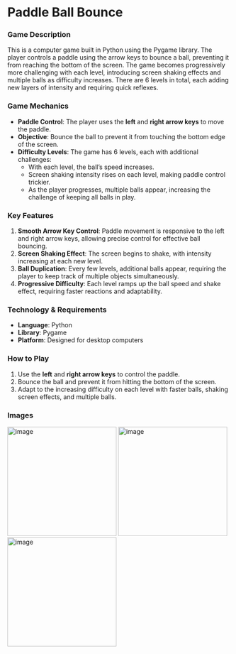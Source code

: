 # Paddle Ball Bounce

### Game Description

This is a computer game built in Python using the Pygame library. The player controls a paddle using the arrow keys to bounce a ball, preventing it from reaching the bottom of the screen. The game becomes progressively more challenging with each level, introducing screen shaking effects and multiple balls as difficulty increases. There are 6 levels in total, each adding new layers of intensity and requiring quick reflexes.

### Game Mechanics

- **Paddle Control**: The player uses the **left** and **right arrow keys** to move the paddle.
- **Objective**: Bounce the ball to prevent it from touching the bottom edge of the screen.
- **Difficulty Levels**: The game has 6 levels, each with additional challenges:
  - With each level, the ball’s speed increases.
  - Screen shaking intensity rises on each level, making paddle control trickier.
  - As the player progresses, multiple balls appear, increasing the challenge of keeping all balls in play.

### Key Features

1. **Smooth Arrow Key Control**: Paddle movement is responsive to the left and right arrow keys, allowing precise control for effective ball bouncing.
2. **Screen Shaking Effect**: The screen begins to shake, with intensity increasing at each new level.
3. **Ball Duplication**: Every few levels, additional balls appear, requiring the player to keep track of multiple objects simultaneously.
4. **Progressive Difficulty**: Each level ramps up the ball speed and shake effect, requiring faster reactions and adaptability.

### Technology & Requirements

- **Language**: Python
- **Library**: Pygame
- **Platform**: Designed for desktop computers

### How to Play

1. Use the **left** and **right arrow keys** to control the paddle.
2. Bounce the ball and prevent it from hitting the bottom of the screen.
3. Adapt to the increasing difficulty on each level with faster balls, shaking screen effects, and multiple balls.

### Images

<img width="246" alt="image" src="https://github.com/user-attachments/assets/301ab8c4-0f9d-4e64-a0d6-8a150fdac1ee">  <img width="246" alt="image" src="https://github.com/user-attachments/assets/5bc61cec-1d99-4ba9-92fc-6f82bd61a2e8">  <img width="246" alt="image" src="https://github.com/user-attachments/assets/0d1610c2-0d57-4ed6-99f8-a5d654bad58b">



